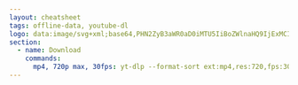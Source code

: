 ```yaml
---
layout: cheatsheet
tags: offline-data, youtube-dl
logo: data:image/svg+xml;base64,PHN2ZyB3aWR0aD0iMTU5IiBoZWlnaHQ9IjExMCIgeG1sbnM9Imh0dHA6Ly93d3cudzMub3JnLzIwMDAvc3ZnIj48cGF0aCBkPSJtMTU0IDE3LjVjLTEuODItNi43My03LjA3LTEyLTEzLjgtMTMuOC05LjA0LTMuNDktOTYuNi01LjItMTIyIDAuMS02LjczIDEuODItMTIgNy4wNy0xMy44IDEzLjgtNC4wOCAxNy45LTQuMzkgNTYuNiAwLjEgNzQuOSAxLjgyIDYuNzMgNy4wNyAxMiAxMy44IDEzLjggMTcuOSA0LjEyIDEwMyA0LjcgMTIyIDAgNi43My0xLjgyIDEyLTcuMDcgMTMuOC0xMy44IDQuMzUtMTkuNSA0LjY2LTU1LjgtMC4xLTc1eiIgZmlsbD0iI2YwMCIvPjxwYXRoIGQ9Im0xMDUgNTUtNDAuOC0yMy40djQ2Ljh6IiBmaWxsPSIjZmZmIi8+PC9zdmc+DQo=
section:
  - name: Download
    commands:
      mp4, 720p max, 30fps: yt-dlp --format-sort ext:mp4,res:720,fps:30 "https://www.youtube.com/watch?v=jNQXAC9IVRw"
---
```

